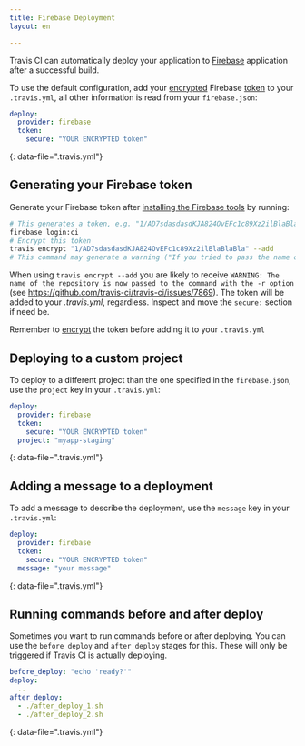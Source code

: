 ```yaml
---
title: Firebase Deployment
layout: en

---
```


<div id="toc"></div>

Travis CI can automatically deploy your application to [Firebase](https://firebase.google.com/)
application after a successful build.

To use the default configuration, add your [encrypted](/user/encryption-keys/#Usage) Firebase [token](/user/deployment/firebase/#Generating-your-Firebase-token) to your `.travis.yml`, all other information is read from your `firebase.json`:

```yaml
deploy:
  provider: firebase
  token:
    secure: "YOUR ENCRYPTED token"
```
{: data-file=".travis.yml"}

## Generating your Firebase token

Generate your Firebase token after [installing the Firebase tools](https://github.com/firebase/firebase-tools#installation) by running:

```bash
# This generates a token, e.g. "1/AD7sdasdasdKJA824OvEFc1c89Xz2ilBlaBlaBla"
firebase login:ci
# Encrypt this token
travis encrypt "1/AD7sdasdasdKJA824OvEFc1c89Xz2ilBlaBlaBla" --add
# This command may generate a warning ("If you tried to pass the name of the repository as the first argument, you probably won't get the results you wanted"). You can ignore it.
```
When using `travis encrypt --add` you are likely to receive `WARNING: The name of the repository is now passed to the command with the -r option` (see https://github.com/travis-ci/travis-ci/issues/7869). The token will be added to your *.travis.yml*, regardless. Inspect and move the `secure:` section if need be. 

Remember to [encrypt](/user/encryption-keys/#Usage) the token before adding it to your `.travis.yml`

## Deploying to a custom project

To deploy to a different project than the one specified in the `firebase.json`, use the `project` key in your `.travis.yml`:

```yaml
deploy:
  provider: firebase
  token:
    secure: "YOUR ENCRYPTED token"
  project: "myapp-staging"
```
{: data-file=".travis.yml"}

## Adding a message to a deployment

To add a message to describe the deployment, use the `message` key in your `.travis.yml`:

```yaml
deploy:
  provider: firebase
  token:
    secure: "YOUR ENCRYPTED token"
  message: "your message"
```
{: data-file=".travis.yml"}

## Running commands before and after deploy

Sometimes you want to run commands before or after deploying. You can use
the `before_deploy` and `after_deploy` stages for this. These will only be
triggered if Travis CI is actually deploying.

```yaml
before_deploy: "echo 'ready?'"
deploy:
  ..
after_deploy:
  - ./after_deploy_1.sh
  - ./after_deploy_2.sh
```
{: data-file=".travis.yml"}
